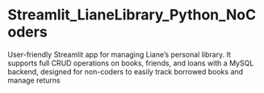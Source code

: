 # Streamlit_LianeLibrary_Python_NoCoders
User-friendly Streamlit app for managing Liane’s personal library. It supports full CRUD operations on books, friends, and loans with a MySQL backend, designed for non-coders to easily track borrowed books and manage returns

